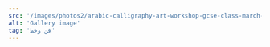 ```yaml
---
src: '/images/photos2/arabic-calligraphy-art-workshop-gcse-class-march-2024.jpeg'
alt: 'Gallery image'
tag: 'فن وخط'
---
```

